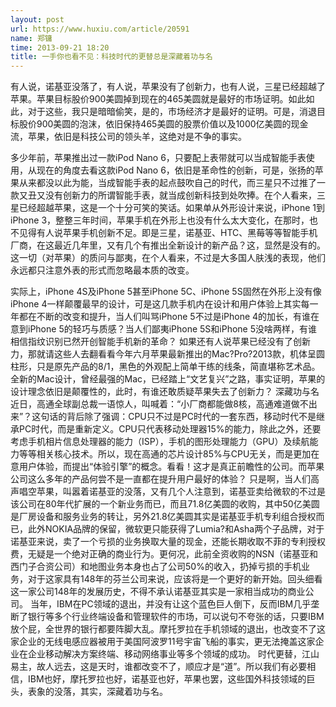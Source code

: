 ```yaml
---
layout: post
url: https://www.huxiu.com/article/20591
name: 郑镛
time: 2013-09-21 18:20
title: 一手你也看不见：科技时代的更替总是深藏着功与名
---
```

有人说，诺基亚没落了，有人说，苹果没有了创新力，也有人说，三星已经超越了苹果。苹果目标股价900美圆掉到现在的465美圆就是最好的市场证明。如此如此，对于这些，我只是暗暗偷笑，是的，市场经济才是最好的证明。可是，消退目标股价900美圆的泡沫，依旧保持465美圆的股票价值以及1000亿美圆的现金流，苹果，依旧是科技公司的领头羊，这绝对是不争的事实。 　　

多少年前，苹果推出过一款iPod Nano 6，只要配上表带就可以当成智能手表使用，从现在的角度去看这款iPod Nano 6，依旧是革命性的创新，可是，张扬的苹果从来都没以此为能，当成智能手表的起点鼓吹自己的时代，而三星只不过推了一款又丑又没有创新力的所谓智能手表，就当成创新科技到处吹捧。在个人看来，三星已经超越苹果，这是一个十分可笑的笑话。如果单从外形设计来说，iPhone 1到iPhone 3，整整三年时间，苹果手机在外形上也没有什么太大变化，在那时，也不见得有人说苹果手机创新不足。即是三星，诺基亚、HTC、黑莓等等智能手机厂商，在这最近几年里，又有几个有推出全新设计的新产品？这，显然是没有的。这一切（对苹果）的质问与鄙夷，在个人看来，不过是大多国人肤浅的表现，他们永远都只注意外表的形式而忽略最本质的改变。 　　

实际上，iPhone 4S及iPhone 5甚至iPhone 5C、iPhone 5S固然在外形上没有像iPhone 4一样颠覆最早的设计，可是这几款手机内在设计和用户体验上其实每一年都在不断的改变和提升，当人们叫骂iPhone 5不过是iPhone 4的加长，有谁在意到iPhone 5的轻巧与质感？当人们鄙夷iPhone 5S和iPhone 5没啥两样，有谁相信指纹识别已然开创智能手机新的革命？ 如果还有人说苹果已经没有了创新力，那就请这些人去翻看看今年六月苹果最新推出的Mac?Pro?2013款，机体呈圆柱形，只是原先产品的8/1，黑色的外观配上简单干练的线条，简直堪称艺术品。全新的Mac设计，曾经最强的Mac，已经踏上“文艺复兴”之路，事实证明，苹果的设计理念依旧是颠覆性的，此时，有谁还敢质疑苹果失去了创新力？ 深藏功与名 近日，高通全球副总裁一语惊人，叫喊着：“小厂商都能做8核，高通难道做不出来”？这句话的背后除了强调：CPU只不过是PC时代的一套东西，移动时代不是继承PC时代，而是重新定义。CPU只代表移动处理器15%的能力，除此之外，还要考虑手机相片信息处理器的能力（ISP），手机的图形处理能力（GPU）及续航能力等等相关核心技术。所以，现在高通的芯片设计85%与CPU无关，而是更加在意用户体验，而提出“体验引擎”的概念。看看！这才是真正前瞻性的公司。而苹果公司这么多年的产品何尝不是一直都在提升用户最好的体验？ 只是啊，当人们高声唱空苹果，叫嚣着诺基亚的没落，又有几个人注意到，诺基亚卖给微软的不过是该公司在80年代扩展的一个新业务而已，而且71.8亿美圆的收购，其中50亿美圆是厂房设备和服务业务的转让，另外21.8亿美圆其实是诺基亚手机专利组合授权而已，此外NOKIA品牌的保留，微软更只能获得了Lumia?和Asha两个子品牌，对于诺基亚来说，卖了一个亏损的业务换取大量的现金，还能长期收取不菲的专利授权费，无疑是一个绝对正确的商业行为。更何况，此前全资收购的NSN（诺基亚和西门子合资公司）和地图业务本身也占了公司50%的收入，扔掉亏损的手机业务，对于这家具有148年的芬兰公司来说，应该将是一个更好的新开始。回头细看这一家公司148年的发展历史，不得不承认诺基亚其实是一家相当成功的商业公司。 当年，IBM在PC领域的退出，并没有让这个蓝色巨人倒下，反而IBM几乎垄断了银行等多个行业终端设备和管理软件的市场，可以说句不夸张的话，只要IBM放个屁，全世界的银行都要阵脚大乱。摩托罗拉在手机领域的退出，也改变不了这家企业的无线电感应器被用于美国阿波罗11号宇宙飞船的事实，更无法掩盖这家企业在企业移动解决方案终端、移动网络事业等多个领域的成功。 时代更替，江山易主，故人远去，这是天时，谁都改变不了，顺应才是“道”。所以我们有必要相信，IBM也好，摩托罗拉也好，诺基亚也好，苹果也罢，这些国外科技领域的巨头，表象的没落，其实，深藏着功与名。

